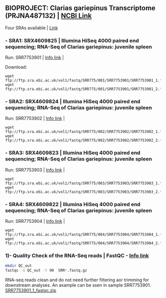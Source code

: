
## BIOPROJECT: Clarias gariepinus Transcriptome (PRJNA487132) | [NCBI Link](https://www.ncbi.nlm.nih.gov/search/all/?term=PRJNA487132)

Four SRAs available | [Link](https://www.ncbi.nlm.nih.gov/sra?linkname=bioproject_sra_all&from_uid=487132)

### - SRA1: SRX4609825 | Illumina HiSeq 4000 paired end sequencing; RNA-Seq of Clarias gariepinus: juvenile spleen

Run: SRR7753901 | [Info link](https://www.ebi.ac.uk/ena/browser/view/SRR7753901?show=reads) | 

Download: 

```
wget ftp://ftp.sra.ebi.ac.uk/vol1/fastq/SRR775/001/SRR7753901/SRR7753901_1.fastq.gz
wget ftp://ftp.sra.ebi.ac.uk/vol1/fastq/SRR775/001/SRR7753901/SRR7753901_2.fastq.gz

```


### - SRA2: SRX4609824 | Illumina HiSeq 4000 paired end sequencing; RNA-Seq of Clarias gariepinus: juvenile spleen

   Run: SRR7753902 | [Info link](https://www.ebi.ac.uk/ena/browser/view/SRR7753902?show=reads) | 
   
   
```
wget ftp://ftp.sra.ebi.ac.uk/vol1/fastq/SRR775/002/SRR7753902/SRR7753902_1.fastq.gz
wget ftp://ftp.sra.ebi.ac.uk/vol1/fastq/SRR775/002/SRR7753902/SRR7753902_2.fastq.gz

```
   
   
   
### - SRA3: SRX4609823 | Illumina HiSeq 4000 paired end sequencing; RNA-Seq of Clarias gariepinus: juvenile spleen

   Run: SRR7753903 | [Info link](https://www.ebi.ac.uk/ena/browser/view/SRR7753903?show=reads) | 
   
   
```
wget ftp://ftp.sra.ebi.ac.uk/vol1/fastq/SRR775/003/SRR7753903/SRR7753903_1.fastq.gz
wget ftp://ftp.sra.ebi.ac.uk/vol1/fastq/SRR775/003/SRR7753903/SRR7753903_2.fastq.gz

```
   

### - SRA4: SRX4609822 | Illumina HiSeq 4000 paired end sequencing; RNA-Seq of Clarias gariepinus: juvenile spleen

   Run: SRR7753904 | [Info link](https://www.ebi.ac.uk/ena/browser/view/SRR7753904?show=reads) | 
   
   
```
wget ftp://ftp.sra.ebi.ac.uk/vol1/fastq/SRR775/004/SRR7753904/SRR7753904_1.fastq.gz
wget ftp://ftp.sra.ebi.ac.uk/vol1/fastq/SRR775/004/SRR7753904/SRR7753904_2.fastq.gz

```

### 1)- Quality Check of the RNA-Seq reads | FastQC - [Info link](https://www.bioinformatics.babraham.ac.uk/projects/fastqc/)

```bash
mkdir QC_out
fastqc -o QC_out -t 90  SRR*.fastq.gz

```
RNA-seq reads clean and do not need further filtering aor trimming for downstream analyses. An axample can be ssen in sample SRR7753901.
[SRR7753901_1_fastqc.zip](https://github.com/bbalog87/catfish-genome/files/8351519/SRR7753901_1_fastqc.zip)

